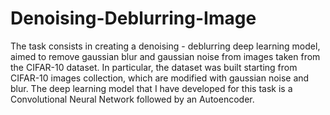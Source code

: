 # Denoising-Deblurring-Image
The task consists in creating a denoising - deblurring deep learning model, aimed to remove gaussian blur and gaussian noise from images taken from the CIFAR-10 dataset.  In particular, the dataset was built starting from CIFAR-10 images collection, which are modified with gaussian noise and blur. The deep learning model that I have developed for this task is a Convolutional Neural Network followed by an Autoencoder.
